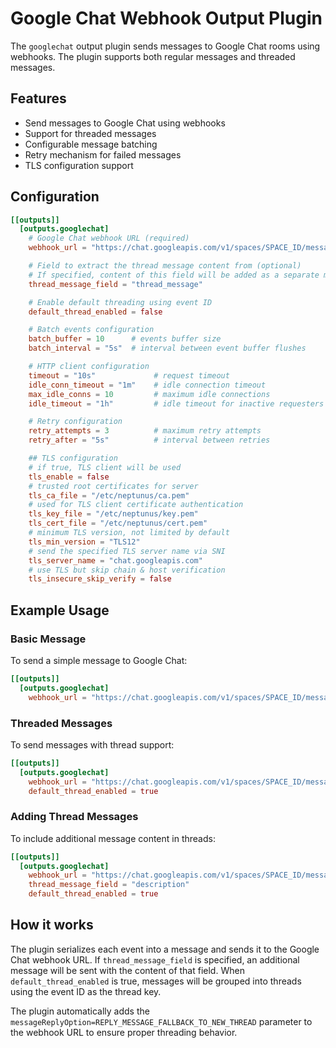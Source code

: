# Google Chat Webhook Output Plugin

The `googlechat` output plugin sends messages to Google Chat rooms using webhooks. The plugin supports both regular messages and threaded messages.

## Features

- Send messages to Google Chat using webhooks
- Support for threaded messages
- Configurable message batching
- Retry mechanism for failed messages
- TLS configuration support

## Configuration

```toml
[[outputs]]
  [outputs.googlechat]
    # Google Chat webhook URL (required)
    webhook_url = "https://chat.googleapis.com/v1/spaces/SPACE_ID/messages?key=KEY&token=TOKEN"

    # Field to extract the thread message content from (optional)
    # If specified, content of this field will be added as a separate message
    thread_message_field = "thread_message"

    # Enable default threading using event ID
    default_thread_enabled = false

    # Batch events configuration
    batch_buffer = 10      # events buffer size
    batch_interval = "5s"  # interval between event buffer flushes

    # HTTP client configuration
    timeout = "10s"             # request timeout
    idle_conn_timeout = "1m"    # idle connection timeout
    max_idle_conns = 10         # maximum idle connections
    idle_timeout = "1h"         # idle timeout for inactive requesters

    # Retry configuration
    retry_attempts = 3          # maximum retry attempts
    retry_after = "5s"          # interval between retries

    ## TLS configuration
    # if true, TLS client will be used
    tls_enable = false
    # trusted root certificates for server
    tls_ca_file = "/etc/neptunus/ca.pem"
    # used for TLS client certificate authentication
    tls_key_file = "/etc/neptunus/key.pem"
    tls_cert_file = "/etc/neptunus/cert.pem"
    # minimum TLS version, not limited by default
    tls_min_version = "TLS12"
    # send the specified TLS server name via SNI
    tls_server_name = "chat.googleapis.com"
    # use TLS but skip chain & host verification
    tls_insecure_skip_verify = false
```

## Example Usage

### Basic Message

To send a simple message to Google Chat:

```toml
[[outputs]]
  [outputs.googlechat]
    webhook_url = "https://chat.googleapis.com/v1/spaces/SPACE_ID/messages?key=KEY&token=TOKEN"
```

### Threaded Messages

To send messages with thread support:

```toml
[[outputs]]
  [outputs.googlechat]
    webhook_url = "https://chat.googleapis.com/v1/spaces/SPACE_ID/messages?key=KEY&token=TOKEN"
    default_thread_enabled = true
```

### Adding Thread Messages

To include additional message content in threads:

```toml
[[outputs]]
  [outputs.googlechat]
    webhook_url = "https://chat.googleapis.com/v1/spaces/SPACE_ID/messages?key=KEY&token=TOKEN"
    thread_message_field = "description"
    default_thread_enabled = true
```

## How it works

The plugin serializes each event into a message and sends it to the Google Chat webhook URL. If `thread_message_field` is specified, an additional message will be sent with the content of that field. When `default_thread_enabled` is true, messages will be grouped into threads using the event ID as the thread key.

The plugin automatically adds the `messageReplyOption=REPLY_MESSAGE_FALLBACK_TO_NEW_THREAD` parameter to the webhook URL to ensure proper threading behavior.
